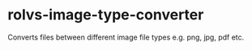 # rolvs-image-type-converter
 Converts files between different image file types e.g. png, jpg, pdf etc. 
